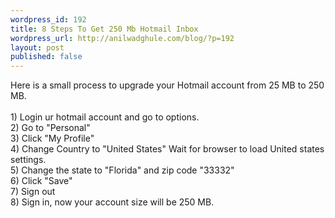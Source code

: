 ```yaml
---
wordpress_id: 192
title: 8 Steps To Get 250 Mb Hotmail Inbox
wordpress_url: http://anilwadghule.com/blog/?p=192
layout: post
published: false
---
```

Here is a small process to upgrade your Hotmail account from 25 MB to 250 MB.<br /><br />1) Login ur hotmail account and go to options.<br />2) Go to "Personal"<br />3) Click "My Profile"<br />4) Change Country to "United States" Wait for browser to load United states settings.<br />5) Change the state to "Florida" and zip code "33332"<br />6) Click "Save"<br />7) Sign out<br />8) Sign in, now your account size will be 250 MB.
